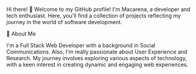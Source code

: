 Hi there! 👋 Welcome to my GitHub profile! I'm Macarena, a developer and tech enthusiast. Here, you'll find a collection of projects reflecting my journey in the world of software development.

🚀 About Me

I'm a Full Stack Web Developer with a background in Social Communications. Also, I'm really passionate about User Experience and Research. My journey involves exploring various aspects of technology, with a keen interest in creating dynamic and engaging web experiences.




